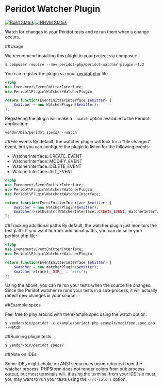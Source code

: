 Peridot Watcher Plugin
======================

[![Build Status](https://travis-ci.org/peridot-php/peridot-watcher-plugin.png)](https://travis-ci.org/peridot-php/peridot-watcher-plugin) [![HHVM Status](http://hhvm.h4cc.de/badge/peridot-php/peridot-watcher-plugin.svg)](http://hhvm.h4cc.de/package/peridot-php/peridot-watcher-plugin)

Watch for changes in your Peridot tests and re run them when a change occurs.

##Usage

We recommend installing this plugin to your project via composer:

```
$ composer require --dev peridot-php/peridot-watcher-plugin:~1.2
```

You can register the plugin via your [peridot.php](http://peridot-php.github.io/#plugins) file.

```php
<?php
use Evenement\EventEmitterInterface;
use Peridot\Plugin\Watcher\WatcherPlugin;

return function(EventEmitterInterface $emitter) {
    $watcher = new WatcherPlugin($emitter);
};
```

Registering the plugin will make a `--watch` option available to the Peridot application:

```
vendor/bin/peridot specs/ --watch
```

##File events
By default, the watcher plugin will look for a "file changed" event, but you can configure the plugin to listen for the following events:

* WatcherInterface::CREATE_EVENT
* WatcherInterface::MODIFY_EVENT
* WatcherInterface::DELETE_EVENT
* WatcherInterface::ALL_EVENT

```php
<?php
use Evenement\EventEmitterInterface;
use Peridot\Plugin\Watcher\WatcherPlugin;
use Peridot\Plugin\Watcher\WatcherInterface;

return function(EventEmitterInterface $emitter) {
    $watcher = new WatcherPlugin($emitter);
    $watcher->setEvents([WatcherInterface::CREATE_EVENT, WatcherInterface::MODIFY_EVENT]);
};
```

##Tracking additional paths
By default, the watcher plugin just monitors the test path. If you want to track additional paths, you can do so in your peridot.php file:

```php
<?php
use Evenement\EventEmitterInterface;
use Peridot\Plugin\Watcher\WatcherPlugin;

return function(EventEmitterInterface $emitter) {
    $watcher = new WatcherPlugin($emitter);
    $watcher->track(__DIR__ . '/src');
};
```

Using the above, you can re run your tests when the source file changes. Since the Peridot watcher re runs your tests
in a sub-process, it will actually detect new changes in your source.

##Example specs

Feel free to play around with the example spec using the watch option:

```
$ vendor/bin/peridot -c example/peridot.php example/modifyme.spec.php --watch
```


##Running plugin tests

```
$ vendor/bin/peridot specs/
```

##Note on IDEs

Some IDEs might choke on ANSI sequences being returned from the watcher process. PHPStorm does not render colors
from sub process output, but most terminals will. If using the terminal from your IDE is a must, you may want to run your
tests using the `--no-colors` option.
